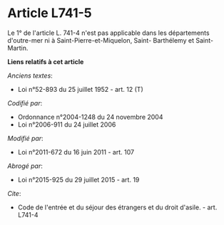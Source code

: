 # Article L741-5

Le 1° de l'article L. 741-4 n'est pas applicable dans les départements d'outre-mer ni à Saint-Pierre-et-Miquelon, Saint-
Barthélemy et Saint-Martin.

**Liens relatifs à cet article**

_Anciens textes_:

  - Loi n°52-893 du 25 juillet 1952 - art. 12 (T)

_Codifié par_:

  - Ordonnance n°2004-1248 du 24 novembre 2004
  - Loi n°2006-911 du 24 juillet 2006

_Modifié par_:

  - Loi n°2011-672 du 16 juin 2011 - art. 107

_Abrogé par_:

  - Loi n°2015-925 du 29 juillet 2015 - art. 19

_Cite_:

  - Code de l'entrée et du séjour des étrangers et du droit d'asile. - art. L741-4
